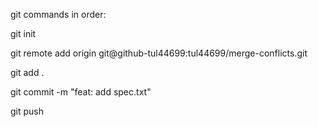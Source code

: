 git commands in order:

git init  

git remote add origin git@github-tul44699:tul44699/merge-conflicts.git  

git add .  

git commit -m "feat: add spec.txt"  

git push
